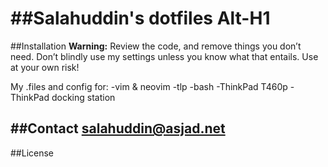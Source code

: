 ##Salahuddin's dotfiles
Alt-H1
======

##Installation
__Warning:__ Review the code, and remove things you don’t need. Don’t blindly use my settings unless you know what that entails. Use at your own risk!

My .files and config for:
-vim & neovim
-tlp
-bash
-ThinkPad T460p
-ThinkPad docking station

##Contact
<a href="mailto:salahuddin@asjad.net" alt="My email"/>salahuddin@asjad.net</a>
---
##License

